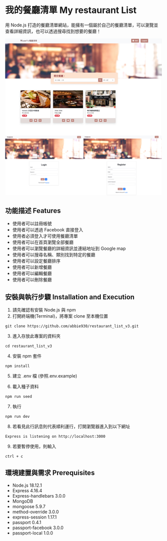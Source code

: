 # 我的餐廳清單 My restaurant List
用 Node.js 打造的餐廳清單網站，能擁有一個屬於自己的餐廳清單，可以瀏覽並查看詳細資訊，也可以透過搜尋找到想要的餐廳！

![cover](./public/image/cover_restaurant_list_v3.jpg)



## 功能描述 Features

* 使用者可以註冊帳號
* 使用者可以透過 Facebook 直接登入
* 使用者必須登入才可使用餐廳清單
* 使用者可以在首頁瀏覽全部餐廳
* 使用者可以瀏覽餐廳的詳細資訊並連結地址到 Google map
* 使用者可以搜尋名稱、類別找到特定的餐廳
* 使用者可以設定餐廳排序
* 使用者可以新增餐廳
* 使用者可以編輯餐廳
* 使用者可以刪除餐廳


## 安裝與執行步驟 Installation and Execution
1. 請先確認有安裝 Node.js 與 npm
2. 打開終端機(Terminal)，將專案 clone 至本機位置

```
git clone https://github.com/abbie930/restaurant_list_v3.git
```
3. 進入存放此專案的資料夾

```
cd restaurant_list_v3
```
4. 安裝 npm 套件

```
npm install
```
5. 建立 .env 檔 (參照.env.example)

6. 載入種子資料

```
npm run seed
```
7. 執行

```
npm run dev
```
8. 若看見此行訊息則代表順利運行，打開瀏覽器進入到以下網址

```
Express is listening on http://localhost:3000
```
9. 若要暫停使用，則輸入

```
ctrl + c
```


## 環境建置與需求 Prerequisites

* Node.js 18.12.1
* Express 4.16.4
* Express-handlebars 3.0.0
* MongoDB
* mongoose 5.9.7
* method-override 3.0.0
* express-session 1.17.1
* passport 0.4.1
* passport-facebook 3.0.0
* passport-local 1.0.0